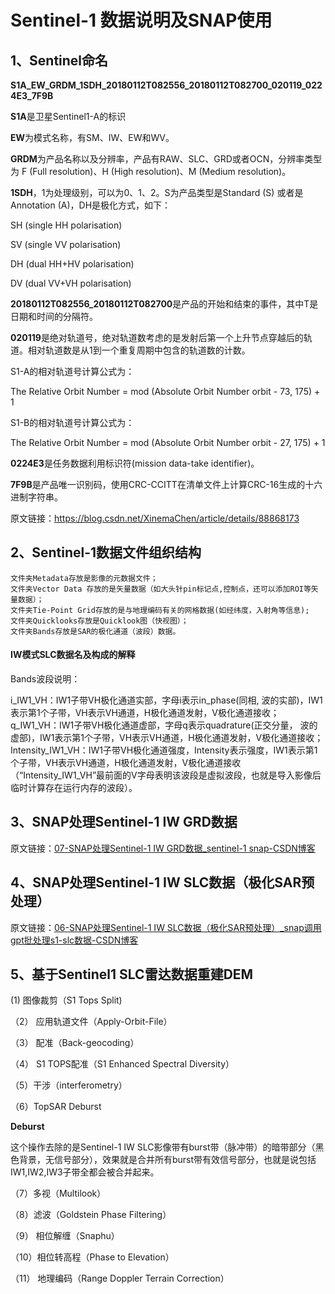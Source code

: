 # Sentinel-1 数据说明及SNAP使用

## 1、Sentinel命名

**S1A_EW_GRDM_1SDH_20180112T082556_20180112T082700_020119_0224E3_7F9B**

**S1A**是卫星Sentinel1-A的标识

**EW**为模式名称，有SM、IW、EW和WV。

**GRDM**为产品名称以及分辨率，产品有RAW、SLC、GRD或者OCN，分辨率类型为 F (Full resolution)、H (High resolution)、M (Medium resolution)。

**1SDH**，1为处理级别，可以为0、1、2。S为产品类型是Standard (S) 或者是Annotation (A)，DH是极化方式，如下：

SH (single HH polarisation)

SV (single VV polarisation)

DH (dual HH+HV polarisation)

DV (dual VV+VH polarisation)

**20180112T082556_20180112T082700**是产品的开始和结束的事件，其中T是日期和时间的分隔符。

**020119**是绝对轨道号，绝对轨道数考虑的是发射后第一个上升节点穿越后的轨道。相对轨道数是从1到一个重复周期中包含的轨道数的计数。

S1-A的相对轨道号计算公式为：

The Relative Orbit Number = mod (Absolute Orbit Number orbit - 73, 175) + 1

S1-B的相对轨道号计算公式为：

The Relative Orbit Number = mod (Absolute Orbit Number orbit - 27, 175) + 1

**0224E3**是任务数据利用标识符(mission data-take identifier)。

**7F9B**是产品唯一识别码，使用CRC-CCITT在清单文件上计算CRC-16生成的十六进制字符串。

原文链接：https://blog.csdn.net/XinemaChen/article/details/88868173

## 2、Sentinel-1数据文件组织结构

```
文件夹Metadata存放是影像的元数据文件；
文件夹Vector Data 存放的是矢量数据（如大头针pin标记点,控制点，还可以添加ROI等矢量数据）；
文件夹Tie-Point Grid存放的是与地理编码有关的网格数据(如经纬度，入射角等信息);
文件夹Quicklooks存放是Quicklook图（快视图）；
文件夹Bands存放是SAR的极化通道（波段）数据。
```

#### IW模式SLC数据名及构成的解释

Bands波段说明：

i_IW1_VH：IW1子带VH极化通道实部，字母i表示in_phase(同相, 波的实部)，IW1表示第1个子带，VH表示VH通道，H极化通道发射，V极化通道接收；
q_IW1_VH：IW1子带VH极化通道虚部，字母q表示quadrature(正交分量， 波的虚部)，IW1表示第1个子带，VH表示VH通道，H极化通道发射，V极化通道接收；
Intensity_IW1_VH：IW1子带VH极化通道强度，Intensity表示强度，IW1表示第1个子带，VH表示VH通道，H极化通道发射，V极化通道接收（“Intensity_IW1_VH”最前面的V字母表明该波段是虚拟波段，也就是导入影像后临时计算存在运行内存的波段）。

## 3、SNAP处理Sentinel-1 IW GRD数据

原文链接：[07-SNAP处理Sentinel-1 IW GRD数据_sentinel-1 snap-CSDN博客](https://blog.csdn.net/lidahuilidahui/article/details/105443366)

## 4、SNAP处理Sentinel-1 IW SLC数据（极化SAR预处理）

原文链接：[06-SNAP处理Sentinel-1 IW SLC数据（极化SAR预处理）_snap调用gpt批处理s1-slc数据-CSDN博客](https://blog.csdn.net/lidahuilidahui/article/details/89385926)



## 5、基于Sentinel1 SLC雷达数据重建DEM

   (1) 	图像裁剪（S1 Tops Split)

（2） 应用轨道文件（Apply-Orbit-File）

（3） 配准（Back-geocoding）

（4） S1 TOPS配准（S1 Enhanced Spectral Diversity）

（5）干涉（interferometry）

（6）TopSAR Deburst

**Deburst**

这个操作去除的是Sentinel-1 IW SLC影像带有burst带（脉冲带）的暗带部分（黑色背景，无信号部分），效果就是合并所有burst带有效信号部分，也就是说包括IW1,IW2,IW3子带全都会被合并起来。

（7）多视（Multilook）

（8）滤波（Goldstein Phase Filtering）

（9） 相位解缠（Snaphu）

（10）相位转高程（Phase to Elevation）

（11） 地理编码（Range Doppler Terrain Correction）